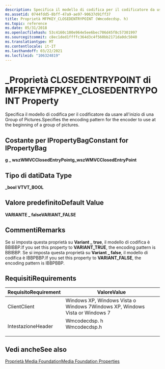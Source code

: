 ```yaml
---
description: Specifica il modello di codifica per il codificatore da usare all'inizio di una Group of Pictures.
ms.assetid: 0744fdd5-8bff-47a9-ae97-90637d91ff37
title: Proprietà MFPKEY_CLOSEDENTRYPOINT (Wmcodecdsp. h)
ms.topic: reference
ms.date: 05/31/2018
ms.openlocfilehash: 53c4160c100e964e5ee6bec706d45f8c57301997
ms.sourcegitcommit: c8ec1ded1ffffc364d3c4f560bb2171da0dc5040
ms.translationtype: MT
ms.contentlocale: it-IT
ms.lasthandoff: 03/22/2021
ms.locfileid: "106324819"
---
```

# <a name="mfpkey_closedentrypoint-property"></a><span data-ttu-id="0bd14-103">\_Proprietà CLOSEDENTRYPOINT di MFPKEY</span><span class="sxs-lookup"><span data-stu-id="0bd14-103">MFPKEY\_CLOSEDENTRYPOINT Property</span></span>

<span data-ttu-id="0bd14-104">Specifica il modello di codifica per il codificatore da usare all'inizio di una Group of Pictures.</span><span class="sxs-lookup"><span data-stu-id="0bd14-104">Specifies the encoding pattern for the encoder to use at the beginning of a group of pictures.</span></span>

## <a name="constant-for-ipropertybag"></a><span data-ttu-id="0bd14-105">Costante per IPropertyBag</span><span class="sxs-lookup"><span data-stu-id="0bd14-105">Constant for IPropertyBag</span></span>

<span data-ttu-id="0bd14-106">**g \_ wszWMVCClosedEntryPoint**</span><span class="sxs-lookup"><span data-stu-id="0bd14-106">**g\_wszWMVCClosedEntryPoint**</span></span>

## <a name="data-type"></a><span data-ttu-id="0bd14-107">Tipo di dati</span><span class="sxs-lookup"><span data-stu-id="0bd14-107">Data Type</span></span>

<span data-ttu-id="0bd14-108">**\_bool VT**</span><span class="sxs-lookup"><span data-stu-id="0bd14-108">**VT\_BOOL**</span></span>

## <a name="default-value"></a><span data-ttu-id="0bd14-109">Valore predefinito</span><span class="sxs-lookup"><span data-stu-id="0bd14-109">Default Value</span></span>

<span data-ttu-id="0bd14-110">**VARIANTE \_ false**</span><span class="sxs-lookup"><span data-stu-id="0bd14-110">**VARIANT\_FALSE**</span></span>

## <a name="remarks"></a><span data-ttu-id="0bd14-111">Commenti</span><span class="sxs-lookup"><span data-stu-id="0bd14-111">Remarks</span></span>

<span data-ttu-id="0bd14-112">Se si imposta questa proprietà su **Variant \_ true**, il modello di codifica è BBIBBP.</span><span class="sxs-lookup"><span data-stu-id="0bd14-112">If you set this property to **VARIANT\_TRUE**, the encoding pattern is BBIBBP.</span></span> <span data-ttu-id="0bd14-113">Se si imposta questa proprietà su **Variant \_ false**, il modello di codifica è IBBPBBP.</span><span class="sxs-lookup"><span data-stu-id="0bd14-113">If you set this property to **VARIANT\_FALSE**, the encoding pattern is IBBPBBP.</span></span>

## <a name="requirements"></a><span data-ttu-id="0bd14-114">Requisiti</span><span class="sxs-lookup"><span data-stu-id="0bd14-114">Requirements</span></span>



| <span data-ttu-id="0bd14-115">Requisito</span><span class="sxs-lookup"><span data-stu-id="0bd14-115">Requirement</span></span> | <span data-ttu-id="0bd14-116">Valore</span><span class="sxs-lookup"><span data-stu-id="0bd14-116">Value</span></span> |
|-------------------|-----------------------------------------------------------------------------------------|
| <span data-ttu-id="0bd14-117">Client</span><span class="sxs-lookup"><span data-stu-id="0bd14-117">Client</span></span><br/> | <span data-ttu-id="0bd14-118">Windows XP, Windows Vista o Windows 7</span><span class="sxs-lookup"><span data-stu-id="0bd14-118">Windows XP, Windows Vista or Windows 7</span></span><br/>                                       |
| <span data-ttu-id="0bd14-119">Intestazione</span><span class="sxs-lookup"><span data-stu-id="0bd14-119">Header</span></span><br/> | <dl> <span data-ttu-id="0bd14-120"><dt>Wmcodecdsp. h</dt></span><span class="sxs-lookup"><span data-stu-id="0bd14-120"><dt>Wmcodecdsp.h</dt></span></span> </dl> |



## <a name="see-also"></a><span data-ttu-id="0bd14-121">Vedi anche</span><span class="sxs-lookup"><span data-stu-id="0bd14-121">See also</span></span>

<dl> <dt>

[<span data-ttu-id="0bd14-122">Proprietà Media Foundation</span><span class="sxs-lookup"><span data-stu-id="0bd14-122">Media Foundation Properties</span></span>](media-foundation-properties.md)
</dt> </dl>

 

 




